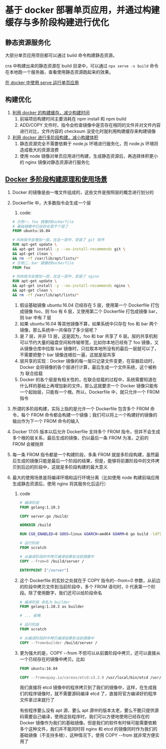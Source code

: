 # 基于 docker 部署单页应用，并通过构建缓存与多阶段构建进行优化

## 静态资源服务化

大部分单页应用项目都可以通过 build 命令构建静态资源。

cra 中构建出来的静态资源在 build 目录中，可以通过 `npx serve -s build` 命令在本地跑一个服务器，查看使用静态资源跑起来的效果。

[在 docker 中使用 serve 运行单页应用](https://github.com/tangzhenming/DevOps/blob/main/deploy_spa/cra.Dockerfile)

## 构建优化

1. [利用 docker 的构建缓存，减少构建时间](https://github.com/tangzhenming/DevOps/blob/main/deploy_spa/cra_refactor_time.Dockerfile)
   1. 前端项目构建时间主要消耗在 npm install 和 npm build
   2. ADD/COPY 文件时，指令会检查镜像中是否存在相同的文件并对文件内容进行对比，文件内容的 checksum 没变化时就利用构建缓存来构建镜像
2. [利用 docker 进行多阶段构建，减小构建体积](https://github.com/tangzhenming/DevOps/blob/main/deploy_spa/cra_refactor_size.Dockerfile)
   1. 静态资源完全不需要依赖于 node.js 环境进行服务化，而 node.js 环境将造成极大的资源浪费
   2. 使用 node 镜像对单页应用进行构建，生成静态资源后，再选择体积更小的 nginx 镜像对静态资源进行服务化

## [Docker 多阶段构建原理和使用场景](https://segmentfault.com/a/1190000016137548)

1. Docker 的镜像是由一堆文件组成的，这些文件是按照层的概念进行划分的
2. Dockerfile 中，大多数指令会生成一个层

   1. code:

   ```Dockerfile
   # 示例一，foo 镜像的Dockerfile
   # 基础镜像中已经存在若干个层了
   FROM ubuntu:16.04

   # RUN指令会增加一层，在这一层中，安装了 git 软件
   RUN apt-get update \
   && apt-get install -y --no-install-recommends git \
   && apt-get clean \
   && rm -rf /var/lib/apt/lists/*
   # 示例二，bar 镜像的Dockerfile
   FROM foo

   # RUN指令会增加一层，在这一层中，安装了 nginx
   RUN apt-get update \
   && apt-get install -y --no-install-recommends nginx \
   && apt-get clean \
   && rm -rf /var/lib/apt/lists/*
   ```

   1. 假设基础镜像 ubuntu:16.04 已经存在 5 层，使用第一个 Dockerfile 打包成镜像 foo，则 foo 有 6 层，又使用第二个 Dockerfile 打包成镜像 bar，则 bar 中有 7 层
   2. 如果 ubuntu:16.04 等其他镜像不算，如果系统中只存在 foo 和 bar 两个镜像，那么系统中一共保存了多少层呢？
   3. 是 7 层，并非 13 层，这是因为，foo 和 bar 共享了 6 层。层的共享机制可以节约大量的磁盘空间和传输带宽，比如你本地已经有了 foo 镜像，又从镜像仓库中拉取 bar 镜像时，只拉取本地所没有的最后一层就可以了，不需要把整个 bar 镜像连根拉一遍，这就是层共享
   4. 层共享的实现：Docker 镜像的每一层只记录文件变更，在容器启动时，Docker 会将镜像的各个层进行计算，最后生成一个文件系统，这个被称为 联合挂载
   5. Docker 的各个层是有相关性的，在联合挂载的过程中，系统需要知道在什么样的基础上再增加新的文件。那么这就要求一个 Docker 镜像只能有一个起始层，只能有一个根。所以，Dockerfile 中，就只允许一个 FROM 指令

3. 所谓的多阶段构建，实际上指的是允许一个 Dockerfile 包含多个 FROM 命令，每个 FROM 命令都会构建一个镜像；我们可以将上一个构建好的镜像的输出作为下一个 FROM 命令的输入
4. Docker 17.05 版本以后允许 Dockerfile 支持多个 FROM 指令，但并不会生成多个根的层关系，最后生成的镜像，仍以最后一条 FROM 为准，之前的 FROM 会被抛弃
5. 每一条 FROM 指令都是一个构建阶段，多条 FROM 就是多阶段构建，虽然最后生成的镜像只能是最后一个阶段的结果，但是，能够将前置阶段中的文件拷贝到后边的阶段中，这就是多阶段构建的最大意义
6. 最大的使用场景是将编译环境和运行环境分离（比如使用 node 构建前端应用生成静态资源后，使用 nginx 将其服务化后运行）

   1. code

      ```Dockerfile
      # 编译阶段
      FROM golang:1.10.3

      COPY server.go /build/

      WORKDIR /build

      RUN CGO_ENABLED=0 GOOS=linux GOARCH=amd64 GOARM=6 go build -ldflags '-w -s' -o server

      # 运行阶段
      FROM scratch

      # 从编译阶段的中拷贝编译结果到当前镜像中
      COPY --from=0 /build/server /

      ENTRYPOINT ["/server"]
      ```

   2. 这个 Dockerfile 的玄妙之处就在于 COPY 指令的--from=0 参数，从前边的阶段中拷贝文件到当前阶段中，多个 FROM 语句时，0 代表第一个阶段。除了使用数字，我们还可以给阶段命名

      ```Dockerfile
      # 编译阶段 命名为 builder
      FROM golang:1.10.3 as builder

      # ... 省略

      # 运行阶段
      FROM scratch

      # 从编译阶段的中拷贝编译结果到当前镜像中
      COPY --from=builder /build/server /
      ```

   3. 更为强大的是，COPY --from 不但可以从前置阶段中拷贝，还可以直接从一个已经存在的镜像中拷贝。比如

      ```Dockerfile
      FROM ubuntu:16.04

      COPY --from=quay.io/coreos/etcd:v3.3.9 /usr/local/bin/etcd /usr/local/bin/
      ```

      我们直接将 etcd 镜像中的程序拷贝到了我们的镜像中，这样，在生成我们的程序镜像时，就不需要源码编译 etcd 了，直接将官方编译好的程序文件拿过来就行了

      有些程序要么没有 apt 源，要么 apt 源中的版本太老，要么干脆只提供源码需要自己编译，使用这些程序时，我们可以方便地使用已经存在的 Docker 镜像作为我们的基础镜像。但是我们的软件有时候可能需要依赖多个这种文件，我们并不能同时将 nginx 和 etcd 的镜像同时作为我们的基础镜像（不支持多根），这种情况下，使用 COPY --from 就非常方便实用了
